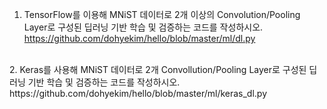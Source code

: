 1. TensorFlow를 이용해 MNiST 데이터로 2개 이상의 Convolution/Pooling Layer로 구성된 딥러닝 기반 학습 및 검증하는 코드를 작성하시오. <br>
https://github.com/dohyekim/hello/blob/master/ml/dl.py

<br>
2. Keras를 사용해 MNiST 데이터로 2개 Convollution/Pooling Layer로 구성된 딥러닝 기반 학습 및 검증하는 코드를 작성하시오. <br>
https://github.com/dohyekim/hello/blob/master/ml/keras_dl.py
